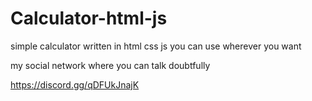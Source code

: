 # Calculator-html-js
simple calculator written in html css js you can use wherever you want

my social network where you can talk doubtfully


https://discord.gg/qDFUkJnajK
